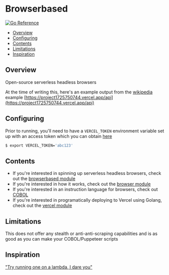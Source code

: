 # Browserbased

[![Go Reference](https://pkg.go.dev/badge/github.com/yevbar/browserbased.svg)](https://pkg.go.dev/github.com/yevbar/browserbased)

* [Overview](#overview)
* [Configuring](#configuring)
* [Contents](#contents)
* [Limitations](#limitations)
* [Inspiration](#inspiration)

## Overview

Open-source serverless headless browsers

At the time of writing this, here's an example output from the [wikipedia](https://github.com/yevbar/browserbased/blob/master/cobol/examples/wikipedia.cobol) example [https://project1725750744.vercel.app/api](https://project1725750744.vercel.app/api)

## Configuring

Prior to running, you'll need to have a `VERCEL_TOKEN` environment variable set up with an access token which you can obtain [here](https://vercel.com/account/settings/tokens)

```bash
$ export VERCEL_TOKEN='abc123'
```

## Contents

* If you're interested in spinning up serverless headless browsers, check out the [browserbased module](https://github.com/yevbar/browserbased/blob/master/browserbased/)
* If you're interested in how it works, check out the [browser module](https://github.com/yevbar/browserbased/blob/master/browsers/)
* If you're interested in an instruction language for browsers, check out [COBOL](https://github.com/yevbar/browserbased/blob/master/cobol/)
* If you're interested in programatically deploying to Vercel using Golang, check out the [vercel module](https://github.com/yevbar/browserbased/blob/master/vercel/)

## Limitations

This does not offer any stealth or anti-anti-scraping capabilities and is as good as you can make your COBOL/Puppeteer scripts

## Inspiration

["Try running one on a lambda, I dare you"](https://www.youtube.com/watch?v=us_vS2EVDOA&t=46s)
